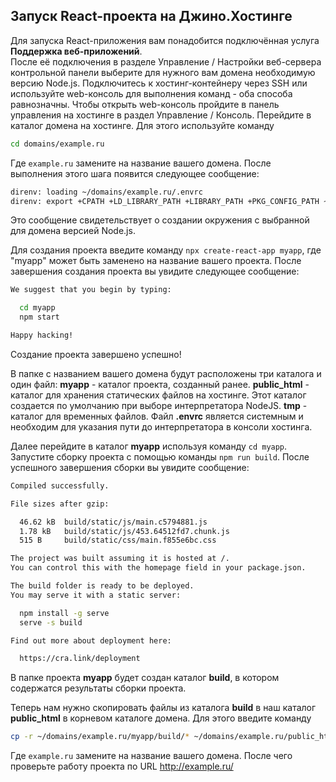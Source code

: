 ## Запуск React-проекта на Джино.Хостинге

Для запуска React-приложения вам понадобится подключённая услуга **Поддержка веб-приложений**.  
После её подключения в разделе <j-path>Управление / Настройки веб-сервера</j-path> контрольной панели выберите для нужного вам домена необходимую версию Node.js.
Подключитесь к хостинг-контейнеру через SSH или используйте web-консоль для выполнения команд - оба способа равнозначны. Чтобы открыть web-консоль пройдите в панель управления на хостинге в раздел <j-path>Управление / Консоль</j-path>.
Перейдите в каталог домена на хостинге. Для этого используйте команду

```sh
cd domains/example.ru
```

Где `example.ru` замените на название вашего домена. После выполнения этого шага появится следующее сообщение:

```sh
direnv: loading ~/domains/example.ru/.envrc
direnv: export +CPATH +LD_LIBRARY_PATH +LIBRARY_PATH +PKG_CONFIG_PATH ~MANPATH ~PATH
```

Это сообщение свидетельствует о создании окружения с выбранной для домена версией Node.js.

Для создания проекта введите команду `npx create-react-app myapp`, где "myapp" может быть заменено на название вашего проекта. После завершения создания проекта вы увидите следующее сообщение:

```sh
We suggest that you begin by typing:

  cd myapp
  npm start

Happy hacking!
```

Создание проекта завершено успешно!

В папке с названием вашего домена будут расположены три каталога и один файл:
**myapp** - каталог проекта, созданный ранее.
**public_html** - каталог для хранения статических файлов на хостинге. Этот каталог создается по умолчанию при выборе интерпретатора NodeJS.
**tmp** - каталог для временных файлов.
Файл **.envrc** является системным и необходим для указания пути до интерпретатора в консоли хостинга.

Далее перейдите в каталог **myapp** используя команду `cd myapp`.
Запустите сборку проекта с помощью команды `npm run build`. После успешного завершения сборки вы увидите сообщение:

```sh
Compiled successfully.

File sizes after gzip:

  46.62 kB  build/static/js/main.c5794881.js
  1.78 kB   build/static/js/453.64512fd7.chunk.js
  515 B     build/static/css/main.f855e6bc.css

The project was built assuming it is hosted at /.
You can control this with the homepage field in your package.json.

The build folder is ready to be deployed.
You may serve it with a static server:

  npm install -g serve
  serve -s build

Find out more about deployment here:

  https://cra.link/deployment
```

В папке проекта **myapp** будет создан каталог **build**, в котором содержатся результаты сборки проекта.

Теперь нам нужно скопировать файлы из каталога **build** в наш каталог **public_html** в корневом каталоге домена. Для этого введите команду

```sh
cp -r ~/domains/example.ru/myapp/build/* ~/domains/example.ru/public_html/
```

Где `example.ru` замените на название вашего домена. После чего проверьте работу проекта по URL http://example.ru/
